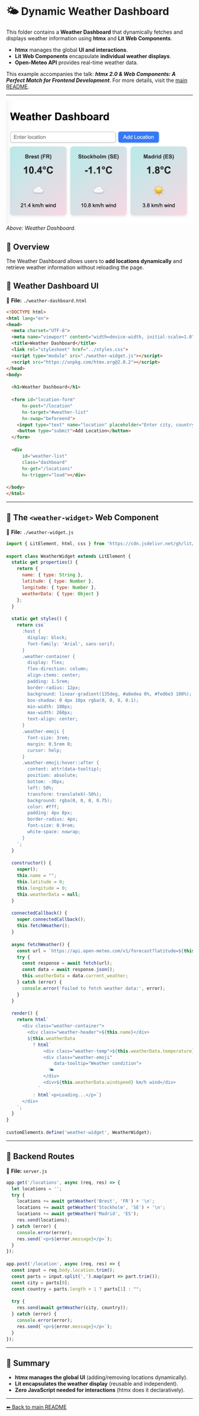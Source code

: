 # 🌤️ Dynamic Weather Dashboard

This folder contains a **Weather Dashboard** that dynamically fetches and displays weather information using **htmx** and **Lit Web Components**.  

- **htmx** manages the global **UI and interactions**.
- **Lit Web Components** encapsulate **individual weather displays**.
- **Open-Meteo API** provides real-time weather data.

This example accompanies the talk: **_htmx 2.0 & Web Components: A Perfect Match for Frontend Development_**. For more details, visit the [main README](../README.md).

---

![Weather Dashboard](../img/weather-dashboard.jpg)  
_Above: Weather Dashboard._


## 📌 Overview

The Weather Dashboard allows users to **add locations dynamically** and retrieve weather information without reloading the page.

## 📌 Weather Dashboard UI

📁 **File:** `./weather-dashboard.html`
```html
<!DOCTYPE html>
<html lang="en">
<head>
  <meta charset="UTF-8">
  <meta name="viewport" content="width=device-width, initial-scale=1.0">
  <title>Weather Dashboard</title>
  <link rel="stylesheet" href="../styles.css">
  <script type="module" src="./weather-widget.js"></script>
  <script src="https://unpkg.com/htmx.org@2.0.2"></script>
</head>
<body>

  <h1>Weather Dashboard</h1>

  <form id="location-form" 
      hx-post="/location" 
      hx-target="#weather-list" 
      hx-swap="beforeend">
    <input type="text" name="location" placeholder="Enter city, country (optional)" required>
    <button type="submit">Add Location</button>
  </form>

  <div 
      id="weather-list" 
      class="dashboard"
      hx-get="/locations"
      hx-trigger="load"></div>

</body>
</html>
```

---

## 📌 The `<weather-widget>` Web Component

📁 **File:** `./weather-widget.js`
```js
import { LitElement, html, css } from 'https://cdn.jsdelivr.net/gh/lit/dist@3/core/lit-core.min.js';

export class WeatherWidget extends LitElement {
  static get properties() {
    return {
      name: { type: String },
      latitude: { type: Number },
      longitude: { type: Number },
      weatherData: { type: Object }
    };
  }

  static get styles() {
    return css`
      :host {
        display: block;
        font-family: 'Arial', sans-serif;
      }
      .weather-container {
        display: flex;
        flex-direction: column;
        align-items: center;
        padding: 1.5rem;
        border-radius: 12px;
        background: linear-gradient(135deg, #a8edea 0%, #fed6e3 100%);
        box-shadow: 0 4px 10px rgba(0, 0, 0, 0.1);
        min-width: 180px;
        max-width: 260px;
        text-align: center;
      }
      .weather-emoji {
        font-size: 3rem;
        margin: 0.5rem 0;
        cursor: help;
      }
      .weather-emoji:hover::after {
        content: attr(data-tooltip);
        position: absolute;
        bottom: -30px;
        left: 50%;
        transform: translateX(-50%);
        background: rgba(0, 0, 0, 0.75);
        color: #fff;
        padding: 4px 8px;
        border-radius: 4px;
        font-size: 0.9rem;
        white-space: nowrap;
      }
    `;
  }

  constructor() {
    super();
    this.name = "";
    this.latitude = 0;
    this.longitude = 0;
    this.weatherData = null;
  }

  connectedCallback() {
    super.connectedCallback();
    this.fetchWeather();
  }

  async fetchWeather() {
    const url = `https://api.open-meteo.com/v1/forecast?latitude=${this.latitude}&longitude=${this.longitude}&current_weather=true`;
    try {
      const response = await fetch(url);
      const data = await response.json();
      this.weatherData = data.current_weather;
    } catch (error) {
      console.error('Failed to fetch weather data:', error);
    }
  }

  render() {
    return html`
      <div class="weather-container">
        <div class="weather-header">${this.name}</div>
        ${this.weatherData
          ? html`
              <div class="weather-temp">${this.weatherData.temperature}°C</div>
              <div class="weather-emoji" 
                  data-tooltip="Weather condition">
                🌤️
              </div>
              <div>${this.weatherData.windspeed} km/h wind</div>
            `
          : html`<p>Loading...</p>`}
      </div>
    `;
  }
}

customElements.define('weather-widget', WeatherWidget);
```

---

## 📌 Backend Routes

📁 **File:** `server.js`
```js
app.get('/locations', async (req, res) => {
  let locations = '';
  try {
    locations += await getWeather('Brest', 'FR') + '\n';
    locations += await getWeather('Stockholm', 'SE') + '\n';
    locations += await getWeather('Madrid', 'ES');
    res.send(locations);
  } catch (error) {
    console.error(error);
    res.send(`<p>${error.message}</p>`);
  }
});

app.post('/location', async (req, res) => {
  const input = req.body.location.trim();
  const parts = input.split(',').map(part => part.trim());
  const city = parts[0];
  const country = parts.length > 1 ? parts[1] : "";
  
  try {
    res.send(await getWeather(city, country));
  } catch (error) {
    console.error(error);
    res.send(`<p>${error.message}</p>`);
  }
});
```

---

## 📌 Summary

- **htmx manages the global UI** (adding/removing locations dynamically).
- **Lit encapsulates the weather display** (reusable and independent).
- **Zero JavaScript needed for interactions** (htmx does it declaratively).

---

[⬅ Back to main README](../README.md)
